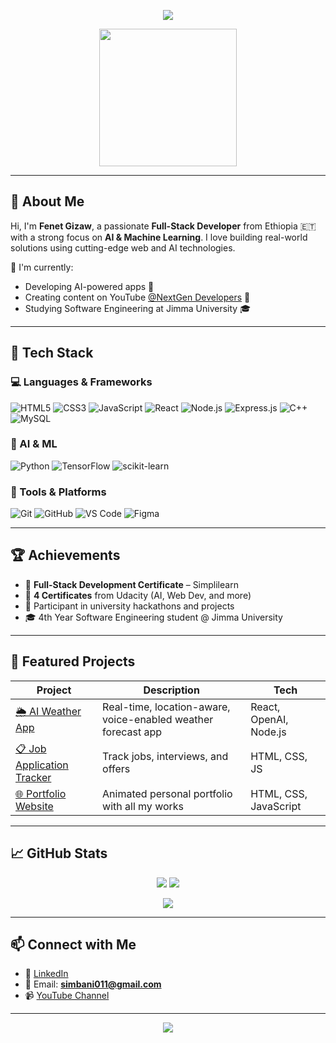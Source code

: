 <!-- Profile Header -->
<p align="center">
  <img src="https://readme-typing-svg.demolab.com/?lines=Hey,+I'm+Fenet+👩‍💻;Full-Stack+Developer+🌐;AI/ML+Enthusiast+🤖;Lifelong+Learner+📚&center=true&width=500&height=45&font=Fira%20Code&color=00A8FF&vCenter=true&size=22" />
</p>

<p align="center">
  <img src="https://media.giphy.com/media/3ohs4BSacFKI7A717y/giphy.gif" width="220"/>
</p>

---

## 🌟 About Me

Hi, I'm **Fenet Gizaw**, a passionate **Full-Stack Developer** from Ethiopia 🇪🇹 with a strong focus on **AI & Machine Learning**. I love building real-world solutions using cutting-edge web and AI technologies.

🧠 I'm currently:
- Developing AI-powered apps 🤖
- Creating content on YouTube [@NextGen Developers](https://www.youtube.com/@NextGenDevelopers) 🎥
- Studying Software Engineering at Jimma University 🎓

---

## 🚀 Tech Stack

### 💻 Languages & Frameworks
![HTML5](https://img.shields.io/badge/HTML5-E34F26?logo=html5&logoColor=white)
![CSS3](https://img.shields.io/badge/CSS3-1572B6?logo=css3&logoColor=white)
![JavaScript](https://img.shields.io/badge/JavaScript-F7DF1E?logo=javascript&logoColor=black)
![React](https://img.shields.io/badge/React-20232A?logo=react&logoColor=61DAFB)
![Node.js](https://img.shields.io/badge/Node.js-339933?logo=node.js&logoColor=white)
![Express.js](https://img.shields.io/badge/Express.js-000000?logo=express&logoColor=white)
![C++](https://img.shields.io/badge/C++-00599C?logo=c%2B%2B&logoColor=white)
![MySQL](https://img.shields.io/badge/MySQL-4479A1?logo=mysql&logoColor=white)

### 🧠 AI & ML
![Python](https://img.shields.io/badge/Python-3776AB?logo=python&logoColor=white)
![TensorFlow](https://img.shields.io/badge/TensorFlow-FF6F00?logo=tensorflow&logoColor=white)
![scikit-learn](https://img.shields.io/badge/scikit--learn-F7931E?logo=scikit-learn&logoColor=white)

### 🔧 Tools & Platforms
![Git](https://img.shields.io/badge/Git-F05032?logo=git&logoColor=white)
![GitHub](https://img.shields.io/badge/GitHub-181717?logo=github&logoColor=white)
![VS Code](https://img.shields.io/badge/VS%20Code-007ACC?logo=visual-studio-code&logoColor=white)
![Figma](https://img.shields.io/badge/Figma-F24E1E?logo=figma&logoColor=white)

---

## 🏆 Achievements

- 🥇 **Full-Stack Development Certificate** – Simplilearn
- 📜 **4 Certificates** from Udacity (AI, Web Dev, and more)
- 🧠 Participant in university hackathons and projects
- 🎓 4th Year Software Engineering student @ Jimma University

---

## 💼 Featured Projects

| Project | Description | Tech |
|--------|-------------|------|
| [🌦️ AI Weather App](https://github.com/Femi254/ai-weather-app) | Real-time, location-aware, voice-enabled weather forecast app | React, OpenAI, Node.js |
| [📋 Job Application Tracker](https://github.com/Femi254/job-application-tracker) | Track jobs, interviews, and offers | HTML, CSS, JS |
| [🌐 Portfolio Website](https://github.com/Femi254/portfolio) | Animated personal portfolio with all my works | HTML, CSS, JavaScript |

---

## 📈 GitHub Stats

<p align="center">
  <img src="https://github-readme-stats.vercel.app/api?username=Femi254&show_icons=true&theme=tokyonight" />
  <img src="https://github-readme-streak-stats.herokuapp.com/?user=Femi254&theme=tokyonight" />
</p>

<p align="center">
  <img src="https://github-readme-stats.vercel.app/api/top-langs/?username=Femi254&layout=compact&theme=tokyonight" />
</p>

---

## 📫 Connect with Me

- 💼 [LinkedIn](https://www.linkedin.com/in/fenet-gizaw-b47003341)
- 📧 Email: **simbani011@gmail.com**
- 📹 [YouTube Channel](https://www.youtube.com/@NextGenDevelopers)

---

<p  align="center">
  <img src="https://capsule-render.vercel.app/api?type=waving&color=0:00A8FF,100:0080FF&height=120&section=footer"/>
</p>
